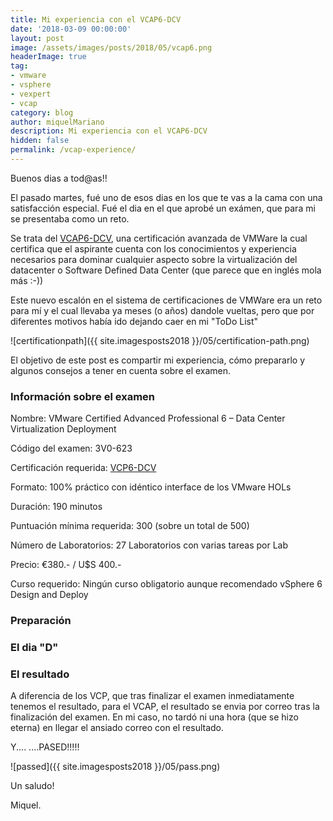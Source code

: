 ```yaml
---
title: Mi experiencia con el VCAP6-DCV
date: '2018-03-09 00:00:00'
layout: post
image: /assets/images/posts/2018/05/vcap6.png
headerImage: true
tag:
- vmware
- vsphere
- vexpert
- vcap
category: blog
author: miquelMariano
description: Mi experiencia con el VCAP6-DCV
hidden: false
permalink: /vcap-experience/
---
```


Buenos dias a tod@as!!

El pasado martes, fué uno de esos dias en los que te vas a la cama con una satisfacción especial. Fué el dia en el que aprobé un exámen, que para mi se presentaba como un reto.

Se trata del [VCAP6-DCV](https://www.vmware.com/education-services/certification/vcap6-dcv-deploy-exam.html), una certificación avanzada de VMWare la cual certifica que el aspirante cuenta con los conocimientos y experiencia necesarios para dominar cualquier aspecto sobre la virtualización del datacenter o Software Defined Data Center (que parece que en inglés mola más :-))

Este nuevo escalón en el sistema de certificaciones de VMWare era un reto para mí y el cual llevaba ya meses (o años) dandole vueltas, pero que por diferentes motivos había ido dejando caer en mi "ToDo List"

![certificationpath]({{ site.imagesposts2018 }}/05/certification-path.png)

El objetivo de este post es compartir mi experiencia, cómo prepararlo y algunos consejos a tener en cuenta sobre el examen.

### Información sobre el examen

Nombre: VMware Certified Advanced Professional 6 – Data Center Virtualization Deployment

Código del examen: 3V0-623

Certificación requerida: [VCP6-DCV](https://www.vmware.com/education-services/certification/vcp6-dcv-exam.html)

Formato: 100% práctico con idéntico interface de los VMware HOLs

Duración: 190 minutos

Puntuación mínima requerida: 300 (sobre un total de 500)

Número de Laboratorios: 27 Laboratorios con varias tareas por Lab

Precio: €380.- / U$S 400.-

Curso requerido: Ningún curso obligatorio aunque recomendado vSphere 6 Design and Deploy


### Preparación


### El dia "D"

### El resultado

A diferencia de los VCP, que tras finalizar el examen inmediatamente tenemos el resultado, para el VCAP, el resultado se envia por correo tras la finalización del examen.
En mi caso, no tardó ni una hora (que se hizo eterna) en llegar el ansiado correo con el resultado.

Y....   ....PASED!!!!!

![passed]({{ site.imagesposts2018 }}/05/pass.png)


Un saludo!

Miquel.



